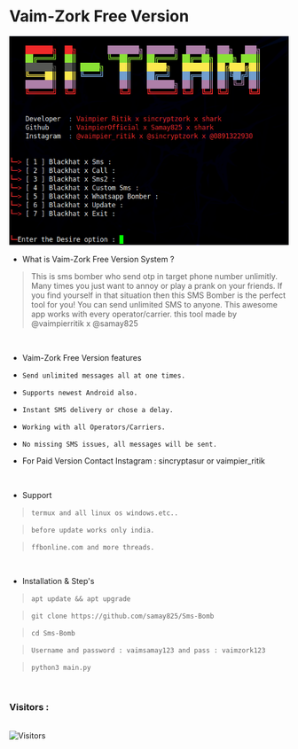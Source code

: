 # Vaim-Zork Free Version 
<img src="SamayPro.png"><br>




- What is Vaim-Zork Free Version System  ?
> This is sms bomber who send otp in target phone number unlimitly.
> Many times you just want to annoy or play a prank on your friends.
> If you find yourself in that situation then this SMS Bomber is the perfect tool for you!
> You can send unlimited SMS to anyone. This awesome app works with every operator/carrier.
> this tool made by @vaimpierritik x @samay825 

<br>


- Vaim-Zork Free Version features 

* `Send unlimited messages all at one times.`

* `Supports newest Android also.`

* `Instant SMS delivery or chose a delay.`

* `Working with all Operators/Carriers.`

* `No missing SMS issues, all messages will be sent.`

*  For Paid Version Contact Instagram : sincryptasur or vaimpier_ritik 

<br>

- Support

> `termux and all linux os windows.etc..`

> `before update works only india.`

> `ffbonline.com and more threads.`
 
 <br>

- Installation & Step's
 
> `apt update && apt upgrade`
 
> `git clone https://github.com/samay825/Sms-Bomb`
 
> `cd Sms-Bomb`  

> `Username and password : vaimsamay123 and pass : vaimzork123`
 
> `python3 main.py`



<br>

<h3>Visitors :</h3>
<br>
<img src="https://profile-counter.glitch.me/samay825/count.svg" alt="Visitors">


